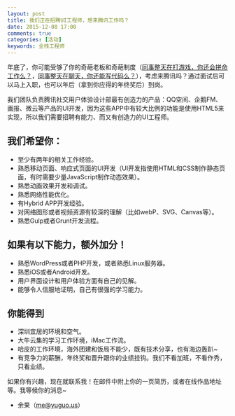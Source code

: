 ```yaml
---
layout: post
title: 我们正在招聘UI工程师，想来腾讯工作吗？
date: 2015-12-08 17:00
comments: true
categories: [活动]
keywords: 全栈工程师
---
```


年底了，你可能受够了你的奇葩老板和奇葩制度（[同事整天在打游戏，你还会拼命工作么？](http://www.v2ex.com/t/241892)，[同事整天在聊天，你还能写代码么？](http://www.v2ex.com/t/241927)），考虑来腾讯吗？通过面试后可以马上入职，也可以年后（拿到你应得的年终奖后）到岗。

<!--more-->

我们团队负责腾讯社交用户体验设计部最有创造力的产品：QQ空间、企鹅FM、画报、微云等产品的UI开发，因为这些APP中有较大比例的功能是使用HTML5来实现，所以我们需要招聘有能力、而又有创造力的UI工程师。

## 我们希望你：

- 至少有两年的相关工作经验。
- 熟悉移动页面、响应式页面的UI开发（UI开发指使用HTML和CSS制作静态页面，有时需要少量JavaScript制作动态效果）。
- 熟悉动画效果开发和调试。
- 熟悉网络性能优化。
- 有Hybrid APP开发经验。
- 对网络图形或者视频资源有较深的理解（比如webP、SVG、Canvas等）。
- 熟悉Gulp或者Grunt开发流程。

## 如果有以下能力，额外加分！

- 熟悉WordPress或者PHP开发，或者熟悉Linux服务器。
- 熟悉iOS或者Android开发。
- 用户界面设计和用户体验方面有自己的见解。
- 能够令人信服地证明，自己有很强的学习能力。

## 你能得到

- 深圳宜居的环境和空气。
- 大牛云集的学习工作环境，iMac工作流。
- 哈皮的工作环境，海外团建和饭局不能少，既有技术分享，也有海边轰趴~
- 有竞争力的薪酬，年终奖和晋升跟你的业绩挂钩。我们不看加班，不看作秀，只看业绩。

如果你有兴趣，现在就联系我！在邮件中附上你的一页简历，或者在线作品地址等。我等候你的消息~


- 余果（me@yuguo.us）
